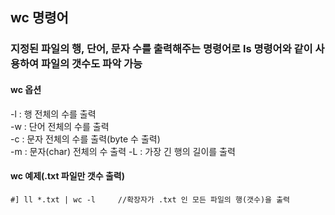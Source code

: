 ## wc 명령어
### 지정된 파일의 행, 단어, 문자 수를 출력해주는 명령어로 ls 명령어와 같이 사용하여 파일의 갯수도 파악 가능

#### wc 옵션  
-l : 행 전체의 수를 출력  
-w : 단어 전체의 수를 출력  
-c : 문자 전체의 수를 출력(byte 수 출력)  
-m : 문자(char) 전체의 수 출력
-L : 가장 긴 행의 길이를 출력  

#### wc 예제(.txt 파일만 갯수 출력)
```
#] ll *.txt | wc -l     //확장자가 .txt 인 모든 파일의 행(갯수)을 출력
```

